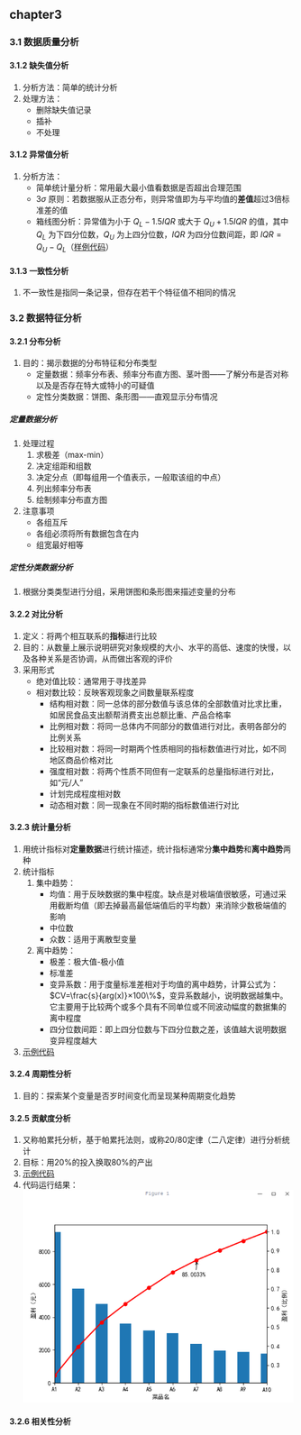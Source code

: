 ## chapter3
### 3.1 数据质量分析
#### 3.1.2 缺失值分析
1. 分析方法：简单的统计分析
2. 处理方法：
    - 删除缺失值记录
    - 插补
    - 不处理

#### 3.1.2 异常值分析
1. 分析方法：
    - 简单统计量分析：常用最大最小值看数据是否超出合理范围
    - $3\sigma$ 原则：若数据服从正态分布，则异常值即为与平均值的**差值**超过3倍标准差的值
    - 箱线图分析：异常值为小于 $Q_L-1.5IQR$ 或大于 $Q_U+1.5IQR$ 的值，其中 $Q_L$ 为下四分位数，$Q_U$ 为上四分位数，$IQR$ 为四分位数间距，即 $IQR=Q_U-Q_L$（[样例代码](code/boxplot.py)）

#### 3.1.3 一致性分析
1. 不一致性是指同一条记录，但存在若干个特征值不相同的情况

### 3.2 数据特征分析
#### 3.2.1 分布分析
1. 目的：揭示数据的分布特征和分布类型
    - 定量数据：频率分布表、频率分布直方图、茎叶图——了解分布是否对称以及是否存在特大或特小的可疑值
    - 定性分类数据：饼图、条形图——直观显示分布情况
    
##### 定量数据分析
1. 处理过程
    1. 求极差（max-min）
    2. 决定组距和组数
    3. 决定分点（即每组用一个值表示，一般取该组的中点）
    4. 列出频率分布表
    5. 绘制频率分布直方图
2. 注意事项
    - 各组互斥
    - 各组必须将所有数据包含在内
    - 组宽最好相等
    
##### 定性分类数据分析
1. 根据分类类型进行分组，采用饼图和条形图来描述变量的分布

#### 3.2.2 对比分析
1. 定义：将两个相互联系的**指标**进行比较
2. 目的：从数量上展示说明研究对象规模的大小、水平的高低、速度的快慢，以及各种关系是否协调，从而做出客观的评价
3. 采用形式
    - 绝对值比较：通常用于寻找差异
    - 相对数比较：反映客观现象之间数量联系程度
        - 结构相对数：同一总体的部分数值与该总体的全部数值对比求比重，如居民食品支出额帮消费支出总额比重、产品合格率
        - 比例相对数：将同一总体内不同部分的数值进行对比，表明各部分的比例关系
        - 比较相对数：将同一时期两个性质相同的指标数值进行对比，如不同地区商品价格对比
        - 强度相对数：将两个性质不同但有一定联系的总量指标进行对比，如“元/人”
        - 计划完成程度相对数
        - 动态相对数：同一现象在不同时期的指标数值进行对比

#### 3.2.3 统计量分析
1. 用统计指标对**定量数据**进行统计描述，统计指标通常分**集中趋势**和**离中趋势**两种
2. 统计指标
    1. 集中趋势：
        - 均值：用于反映数据的集中程度。缺点是对极端值很敏感，可通过采用截断均值（即去掉最高最低端值后的平均数）来消除少数极端值的影响
        - 中位数
        - 众数：适用于离散型变量
    2. 离中趋势：
        - 极差：极大值-极小值
        - 标准差
        - 变异系数：用于度量标准差相对于均值的离中趋势，计算公式为：$CV=\frac{s}{arg(x)}×100\%$，变异系数越小，说明数据越集中。它主要用于比较两个或多个具有不同单位或不同波动幅度的数据集的离中程度
        - 四分位数间距：即上四分位数与下四分位数之差，该值越大说明数据变异程度越大
3. [示例代码](code/statistics_analyze.py)

#### 3.2.4 周期性分析
1. 目的：探索某个变量是否岁时间变化而呈现某种周期变化趋势

#### 3.2.5 贡献度分析
1. 又称帕累托分析，基于帕累托法则，或称20/80定律（二八定律）进行分析统计
2. 目标：用20%的投入换取80%的产出
3. [示例代码](code/dish_pareto.py)
4. 代码运行结果：![](code/dish_pareto.png)

#### 3.2.6 相关性分析
